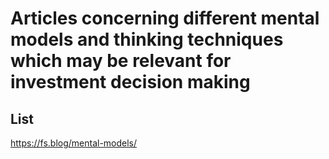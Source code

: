 # Articles concerning different mental models and thinking techniques which may be relevant for investment decision making

## List
https://fs.blog/mental-models/
